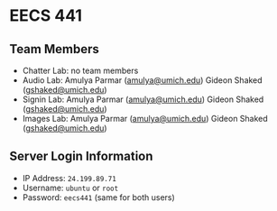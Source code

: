 # EECS 441

## Team Members

- Chatter Lab: no team members
- Audio Lab: Amulya Parmar (<amulya@umich.edu>) Gideon Shaked (<gshaked@umich.edu>)
- Signin Lab: Amulya Parmar (<amulya@umich.edu>) Gideon Shaked (<gshaked@umich.edu>)
- Images Lab: Amulya Parmar (<amulya@umich.edu>) Gideon Shaked (<gshaked@umich.edu>)

## Server Login Information

- IP Address: `24.199.89.71`
- Username: `ubuntu` or `root`
- Password: `eecs441` (same for both users)
